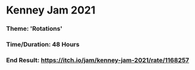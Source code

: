 # Kenney Jam 2021
### Theme: 'Rotations'
### Time/Duration: 48 Hours
### End Result: https://itch.io/jam/kenney-jam-2021/rate/1168257
